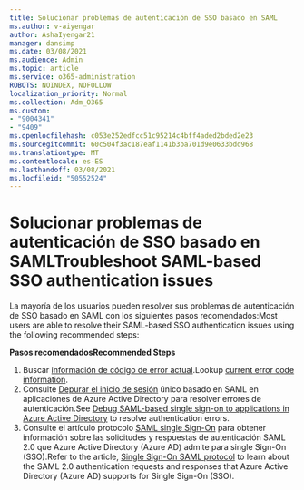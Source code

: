 ```yaml
---
title: Solucionar problemas de autenticación de SSO basado en SAML
ms.author: v-aiyengar
author: AshaIyengar21
manager: dansimp
ms.date: 03/08/2021
ms.audience: Admin
ms.topic: article
ms.service: o365-administration
ROBOTS: NOINDEX, NOFOLLOW
localization_priority: Normal
ms.collection: Adm_O365
ms.custom:
- "9004341"
- "9409"
ms.openlocfilehash: c053e252edfcc51c95214c4bff4aded2bded2e23
ms.sourcegitcommit: 60c504f3ac187eaf1141b3ba701d9e0633bdd968
ms.translationtype: MT
ms.contentlocale: es-ES
ms.lasthandoff: 03/08/2021
ms.locfileid: "50552524"
---
```

# <a name="troubleshoot-saml-based-sso-authentication-issues"></a><span data-ttu-id="041c2-102">Solucionar problemas de autenticación de SSO basado en SAML</span><span class="sxs-lookup"><span data-stu-id="041c2-102">Troubleshoot SAML-based SSO authentication issues</span></span>

<span data-ttu-id="041c2-103">La mayoría de los usuarios pueden resolver sus problemas de autenticación de SSO basado en SAML con los siguientes pasos recomendados:</span><span class="sxs-lookup"><span data-stu-id="041c2-103">Most users are able to resolve their SAML-based SSO authentication issues using the following recommended steps:</span></span>

<span data-ttu-id="041c2-104">**Pasos recomendados**</span><span class="sxs-lookup"><span data-stu-id="041c2-104">**Recommended Steps**</span></span>
1. <span data-ttu-id="041c2-105">Buscar [información de código de error actual](https://docs.microsoft.com/azure/active-directory/develop/reference-aadsts-error-codes#lookup-current-error-code-information).</span><span class="sxs-lookup"><span data-stu-id="041c2-105">Lookup [current error code information](https://docs.microsoft.com/azure/active-directory/develop/reference-aadsts-error-codes#lookup-current-error-code-information).</span></span>
1. <span data-ttu-id="041c2-106">Consulte [Depurar el inicio de sesión](https://docs.microsoft.com/azure/active-directory/manage-apps/debug-saml-sso-issues) único basado en SAML en aplicaciones de Azure Active Directory para resolver errores de autenticación.</span><span class="sxs-lookup"><span data-stu-id="041c2-106">See [Debug SAML-based single sign-on to applications in Azure Active Directory](https://docs.microsoft.com/azure/active-directory/manage-apps/debug-saml-sso-issues) to resolve authentication errors.</span></span>
1. <span data-ttu-id="041c2-107">Consulte el artículo protocolo [SAML single Sign-On](https://docs.microsoft.com/azure/active-directory/develop/single-sign-on-saml-protocol) para obtener información sobre las solicitudes y respuestas de autenticación SAML 2.0 que Azure Active Directory (Azure AD) admite para single Sign-On (SSO).</span><span class="sxs-lookup"><span data-stu-id="041c2-107">Refer to the article, [Single Sign-On SAML protocol](https://docs.microsoft.com/azure/active-directory/develop/single-sign-on-saml-protocol) to learn about the SAML 2.0 authentication requests and responses that Azure Active Directory (Azure AD) supports for Single Sign-On (SSO).</span></span>


